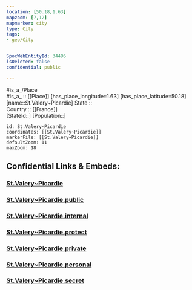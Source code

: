 ```yaml
---
location: [50.18,1.63] 
mapzoom: [7,12] 
mapmarker: city 
type: City
tags:
- geo/City


SpocWebEntityId: 34496
isDeleted: false
confidential: public

---
```

#is_a_/Place  
#is_a_ :: [[Place]] 
[has_place_longitude::1.63] 
[has_place_latitude::50.18] 
[name::St.Valery~Picardie] 
State ::  
Country :: [[France]]  
[StateId::] 
[Population::] 



```leaflet
id: St.Valery~Picardie
coordinates: [[St.Valery~Picardie]] 
markerFile: [[St.Valery~Picardie]] 
defaultZoom: 11 
maxZoom: 18
```


## Confidential Links & Embeds: 

### [St.Valery~Picardie](/_Standards/Earth/Continent/Europe/Europe~West/France/regions~France/Hauts-de-France/departments~Hauts-de-France/Somme/communes~Somme/Abbeville/cities~Abbeville/St.Valery~Picardie.md) 

### [St.Valery~Picardie.public](/_public/Earth/Continent/Europe/Europe~West/France/regions~France/Hauts-de-France/departments~Hauts-de-France/Somme/communes~Somme/Abbeville/cities~Abbeville/St.Valery~Picardie.public.md) 

### [St.Valery~Picardie.internal](/_internal/Earth/Continent/Europe/Europe~West/France/regions~France/Hauts-de-France/departments~Hauts-de-France/Somme/communes~Somme/Abbeville/cities~Abbeville/St.Valery~Picardie.internal.md) 

### [St.Valery~Picardie.protect](/_protect/Earth/Continent/Europe/Europe~West/France/regions~France/Hauts-de-France/departments~Hauts-de-France/Somme/communes~Somme/Abbeville/cities~Abbeville/St.Valery~Picardie.protect.md) 

### [St.Valery~Picardie.private](/_private/Earth/Continent/Europe/Europe~West/France/regions~France/Hauts-de-France/departments~Hauts-de-France/Somme/communes~Somme/Abbeville/cities~Abbeville/St.Valery~Picardie.private.md) 

### [St.Valery~Picardie.personal](/_personal/Earth/Continent/Europe/Europe~West/France/regions~France/Hauts-de-France/departments~Hauts-de-France/Somme/communes~Somme/Abbeville/cities~Abbeville/St.Valery~Picardie.personal.md) 

### [St.Valery~Picardie.secret](/_secret/Earth/Continent/Europe/Europe~West/France/regions~France/Hauts-de-France/departments~Hauts-de-France/Somme/communes~Somme/Abbeville/cities~Abbeville/St.Valery~Picardie.secret.md)

